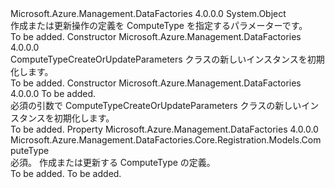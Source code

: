 <Type Name="ComputeTypeCreateOrUpdateParameters" FullName="Microsoft.Azure.Management.DataFactories.Core.Registration.Models.ComputeTypeCreateOrUpdateParameters">
  <TypeSignature Language="C#" Value="public class ComputeTypeCreateOrUpdateParameters" />
  <TypeSignature Language="ILAsm" Value=".class public auto ansi beforefieldinit ComputeTypeCreateOrUpdateParameters extends System.Object" />
  <TypeSignature Language="DocId" Value="T:Microsoft.Azure.Management.DataFactories.Core.Registration.Models.ComputeTypeCreateOrUpdateParameters" />
  <TypeSignature Language="VB.NET" Value="Public Class ComputeTypeCreateOrUpdateParameters" />
  <TypeSignature Language="F#" Value="type ComputeTypeCreateOrUpdateParameters = class" />
  <AssemblyInfo>
    <AssemblyName>Microsoft.Azure.Management.DataFactories</AssemblyName>
    <AssemblyVersion>4.0.0.0</AssemblyVersion>
  </AssemblyInfo>
  <Base>
    <BaseTypeName>System.Object</BaseTypeName>
  </Base>
  <Interfaces />
  <Docs>
    <summary>
            作成または更新操作の定義を ComputeType を指定するパラメーターです。
            </summary>
    <remarks>To be added.</remarks>
  </Docs>
  <Members>
    <Member MemberName=".ctor">
      <MemberSignature Language="C#" Value="public ComputeTypeCreateOrUpdateParameters ();" />
      <MemberSignature Language="ILAsm" Value=".method public hidebysig specialname rtspecialname instance void .ctor() cil managed" />
      <MemberSignature Language="DocId" Value="M:Microsoft.Azure.Management.DataFactories.Core.Registration.Models.ComputeTypeCreateOrUpdateParameters.#ctor" />
      <MemberSignature Language="VB.NET" Value="Public Sub New ()" />
      <MemberType>Constructor</MemberType>
      <AssemblyInfo>
        <AssemblyName>Microsoft.Azure.Management.DataFactories</AssemblyName>
        <AssemblyVersion>4.0.0.0</AssemblyVersion>
      </AssemblyInfo>
      <Parameters />
      <Docs>
        <summary>
            ComputeTypeCreateOrUpdateParameters クラスの新しいインスタンスを初期化します。
            </summary>
        <remarks>To be added.</remarks>
      </Docs>
    </Member>
    <Member MemberName=".ctor">
      <MemberSignature Language="C#" Value="public ComputeTypeCreateOrUpdateParameters (Microsoft.Azure.Management.DataFactories.Core.Registration.Models.ComputeType computeType);" />
      <MemberSignature Language="ILAsm" Value=".method public hidebysig specialname rtspecialname instance void .ctor(class Microsoft.Azure.Management.DataFactories.Core.Registration.Models.ComputeType computeType) cil managed" />
      <MemberSignature Language="DocId" Value="M:Microsoft.Azure.Management.DataFactories.Core.Registration.Models.ComputeTypeCreateOrUpdateParameters.#ctor(Microsoft.Azure.Management.DataFactories.Core.Registration.Models.ComputeType)" />
      <MemberSignature Language="F#" Value="new Microsoft.Azure.Management.DataFactories.Core.Registration.Models.ComputeTypeCreateOrUpdateParameters : Microsoft.Azure.Management.DataFactories.Core.Registration.Models.ComputeType -&gt; Microsoft.Azure.Management.DataFactories.Core.Registration.Models.ComputeTypeCreateOrUpdateParameters" Usage="new Microsoft.Azure.Management.DataFactories.Core.Registration.Models.ComputeTypeCreateOrUpdateParameters computeType" />
      <MemberType>Constructor</MemberType>
      <AssemblyInfo>
        <AssemblyName>Microsoft.Azure.Management.DataFactories</AssemblyName>
        <AssemblyVersion>4.0.0.0</AssemblyVersion>
      </AssemblyInfo>
      <Parameters>
        <Parameter Name="computeType" Type="Microsoft.Azure.Management.DataFactories.Core.Registration.Models.ComputeType" />
      </Parameters>
      <Docs>
        <param name="computeType">To be added.</param>
        <summary>
            必須の引数で ComputeTypeCreateOrUpdateParameters クラスの新しいインスタンスを初期化します。
            </summary>
        <remarks>To be added.</remarks>
      </Docs>
    </Member>
    <Member MemberName="ComputeType">
      <MemberSignature Language="C#" Value="public Microsoft.Azure.Management.DataFactories.Core.Registration.Models.ComputeType ComputeType { get; set; }" />
      <MemberSignature Language="ILAsm" Value=".property instance class Microsoft.Azure.Management.DataFactories.Core.Registration.Models.ComputeType ComputeType" />
      <MemberSignature Language="DocId" Value="P:Microsoft.Azure.Management.DataFactories.Core.Registration.Models.ComputeTypeCreateOrUpdateParameters.ComputeType" />
      <MemberSignature Language="VB.NET" Value="Public Property ComputeType As ComputeType" />
      <MemberSignature Language="F#" Value="member this.ComputeType : Microsoft.Azure.Management.DataFactories.Core.Registration.Models.ComputeType with get, set" Usage="Microsoft.Azure.Management.DataFactories.Core.Registration.Models.ComputeTypeCreateOrUpdateParameters.ComputeType" />
      <MemberType>Property</MemberType>
      <AssemblyInfo>
        <AssemblyName>Microsoft.Azure.Management.DataFactories</AssemblyName>
        <AssemblyVersion>4.0.0.0</AssemblyVersion>
      </AssemblyInfo>
      <ReturnValue>
        <ReturnType>Microsoft.Azure.Management.DataFactories.Core.Registration.Models.ComputeType</ReturnType>
      </ReturnValue>
      <Docs>
        <summary>
            必須。 作成または更新する ComputeType の定義。
            </summary>
        <value>To be added.</value>
        <remarks>To be added.</remarks>
      </Docs>
    </Member>
  </Members>
</Type>